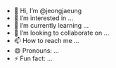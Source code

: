 - 👋 Hi, I’m @jeongjaeung
- 👀 I’m interested in ...
- 🌱 I’m currently learning ...
- 💞️ I’m looking to collaborate on ...
- 📫 How to reach me ...
- 😄 Pronouns: ...
- ⚡ Fun fact: ...

<!---
jeongjaeung/jeongjaeung is a ✨ special ✨ repository because its `README.md` (this file) appears on your GitHub profile.
You can click the Preview link to take a look at your changes.
--->
